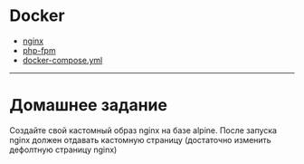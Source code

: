 # Docker  

* [nginx](https://github.com/maxonchikbk/otus/blob/main/14.Docker/Dockerfile)
* [php-fpm](https://github.com/maxonchikbk/otus/blob/main/14.Docker/Dockerfile2)
* [docker-compose.yml](https://github.com/maxonchikbk/otus/blob/main/14.Docker/docker-compose.yml)

---
# Домашнее задание

Создайте свой кастомный образ nginx на базе alpine. После запуска nginx должен
отдавать кастомную страницу (достаточно изменить дефолтную страницу nginx)

